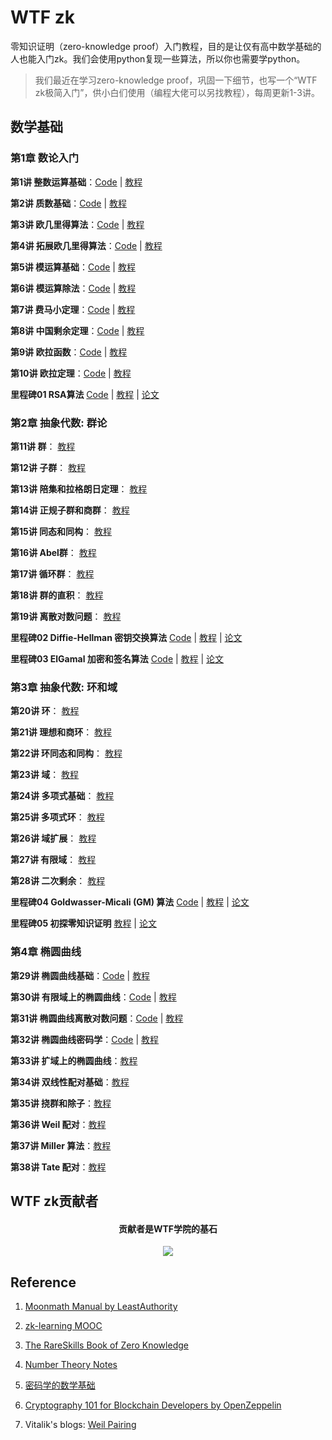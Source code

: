 # WTF zk

零知识证明（zero-knowledge proof）入门教程，目的是让仅有高中数学基础的人也能入门zk。我们会使用python复现一些算法，所以你也需要学python。

> 我们最近在学习zero-knowledge proof，巩固一下细节，也写一个“WTF zk极简入门”，供小白们使用（编程大佬可以另找教程），每周更新1-3讲。

## 数学基础

### 第1章 数论入门

**第1讲 整数运算基础**：[Code](./01_Integer/Integer.ipynb) | [教程](./01_Integer/readme.md) 

**第2讲 质数基础**：[Code](./02_Prime/Prime.ipynb) | [教程](./02_Prime/readme.md) 

**第3讲 欧几里得算法**：[Code](./03_Euclidean/Euclidean.ipynb) | [教程](./03_Euclidean/readme.md) 

**第4讲 拓展欧几里得算法**：[Code](./04_EEA/EEA.ipynb) | [教程](./04_EEA/readme.md) 

**第5讲 模运算基础**：[Code](./05_Modular/Modular.ipynb) | [教程](./05_Modular/readme.md) 

**第6讲 模运算除法**：[Code](./06_Division/Division.ipynb) | [教程](./06_Division/readme.md) 

**第7讲 费马小定理**：[Code](./07_Exp/Exp.ipynb) | [教程](./07_Exp/readme.md) 

**第8讲 中国剩余定理**：[Code](./08_Remainder/Remainder.ipynb) | [教程](./08_Remainder/readme.md) 

**第9讲 欧拉函数**：[Code](./09_Unit/Unit.ipynb) | [教程](./09_Unit/readme.md) 

**第10讲 欧拉定理**：[Code](./10_Euler/Euler.ipynb) | [教程](./10_Euler/readme.md) 

**里程碑01 RSA算法** [Code](./MS01_RSA/RSA.ipynb) | [教程](./MS01_RSA/readme.md) | [论文](./papers/RSA_paper.pdf)

### 第2章 抽象代数: 群论

**第11讲 群**： [教程](./11_Group/readme.md) 

**第12讲 子群**： [教程](./12_Subgroup/readme.md) 

**第13讲 陪集和拉格朗日定理**： [教程](./13_Coset/readme.md) 

**第14讲 正规子群和商群**： [教程](./14_Quotient/readme.md) 

**第15讲 同态和同构**： [教程](./15_Homomorphism/readme.md) 

**第16讲 Abel群**： [教程](./16_Abel/readme.md) 

**第17讲 循环群**： [教程](./17_Cyclic/readme.md) 

**第18讲 群的直积**： [教程](./18_DirectProduct/readme.md) 

**第19讲 离散对数问题**： [教程](./19_DLP/readme.md) 

**里程碑02 Diffie-Hellman 密钥交换算法** [Code](./MS02_DH/Difie_Hellman.ipynb) | [教程](./MS02_DH/readme.md) | [论文](./papers/Diffie_Hellman.pdf)

**里程碑03 ElGamal 加密和签名算法** [Code](./MS03_ElGamal/ElGamal.ipynb) | [教程](./MS03_ElGamal/readme.md) | [论文](./papers/ElGamal.pdf)

### 第3章 抽象代数: 环和域

**第20讲 环**： [教程](./20_Ring/readme.md) 

**第21讲 理想和商环**： [教程](./21_Ideal/readme.md) 

**第22讲 环同态和同构**： [教程](./22_RingHomo/readme.md) 

**第23讲 域**： [教程](./23_Field/readme.md) 

**第24讲 多项式基础**： [教程](./24_Polynomial/readme.md) 

**第25讲 多项式环**： [教程](./25_PolyRing/readme.md) 

**第26讲 域扩展**： [教程](./26_FieldExtension/readme.md) 

**第27讲 有限域**： [教程](./27_GaloisField/readme.md) 

**第28讲 二次剩余**： [教程](./28_Quadratic/readme.md) 

**里程碑04 Goldwasser-Micali (GM) 算法** [Code](./MS04_ProbEncryption/GM.ipynb) | [教程](./MS04_ProbEncryption/readme.md) | [论文](./papers/Probabilistic_Encryption.pdf)

**里程碑05 初探零知识证明** [教程](./MS05_zkExample/readme.md) | [论文](./papers/The_Knowledge_Complexity_Of_Interactive_Proof_Systems.pdf)

### 第4章 椭圆曲线

**第29讲 椭圆曲线基础**：[Code](./29_EllipticCurve/EllipticCurve.ipynb) | [教程](./29_EllipticCurve/readme.md) 

**第30讲 有限域上的椭圆曲线**：[Code](./30_FiniteEC/FiniteEC.ipynb) | [教程](./30_FiniteEC/readme.md) 

**第31讲 椭圆曲线离散对数问题**：[Code](./31_ECDLP/ECDLP.ipynb) | [教程](./31_ECDLP/readme.md) 

**第32讲 椭圆曲线密码学**：[Code](./32_ECC/ECC.ipynb) | [教程](./32_ECC/readme.md) 

**第33讲 扩域上的椭圆曲线**：[教程](./33_ECExtension/readme.md) 

**第34讲 双线性配对基础**：[教程](./34_Pairing/readme.md) 

**第35讲 挠群和除子**：[教程](./35_TorsionGroup/readme.md) 

**第36讲 Weil 配对**：[教程](./36_WeilPairing/readme.md) 

**第37讲 Miller 算法**：[教程](./37_MillerAlgo/readme.md) 

**第38讲 Tate 配对**：[教程](./38_TatePairing/readme.md) 

## WTF zk贡献者
<div align="center">
  <h4 align="center">
    贡献者是WTF学院的基石
  </h4>
  <a href="https://github.com/WTFAcademy/WTF-zk/graphs/contributors">
    <img src="https://contrib.rocks/image?repo=WTFAcademy/WTF-zk" />
  </a>
</div>

## Reference

1. [Moonmath Manual by LeastAuthority](https://github.com/LeastAuthority/moonmath-manual)

2. [zk-learning MOOC](https://zk-learning.org/)

3. [The RareSkills Book of Zero Knowledge](https://www.rareskills.io/zk-book)

4. [Number Theory Notes](https://crypto.stanford.edu/pbc/notes/numbertheory/)

5. [密码学的数学基础](https://space.bilibili.com/552018206/channel/collectiondetail?sid=436262)

6. [Cryptography 101 for Blockchain Developers by OpenZeppelin](https://www.youtube.com/watch?v=9TFEBuANioo)

7. Vitalik's blogs: [Weil Pairing](https://medium.com/@VitalikButerin/exploring-elliptic-curve-pairings-c73c1864e627)